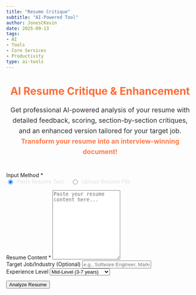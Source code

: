 ```yaml
---
title: "Resume Critique"
subtitle: "AI-Powered Tool"
author: JonesCKevin
date: 2025-09-13
tags:
- AI
- Tools
- Core Services
- Productivity
type: ai-tools
---
```


<link rel="stylesheet" href="/ai-tools/core-services/resume-critique/resume-critique.css">
<main class="main-content">
<div class="form-container">
<h1 style="text-align: center; margin-bottom: 20px; color: #ff6b35;">AI Resume Critique & Enhancement</h1>
<p style="text-align: center; margin-bottom: 40px; opacity: 0.9; font-size: 1.1rem; line-height: 1.6;">
Get professional AI-powered analysis of your resume with detailed feedback, scoring, section-by-section critiques, and an enhanced version tailored for your target job.
<br><strong style="color: #ff6b35;">Transform your resume into an interview-winning document!</strong>
</p>

<form id="resumeCritiqueForm">
<div class="form-group">
<label>Input Method *</label>
<div style="display: flex; gap: 20px; margin-bottom: 15px;">
<label style="display: flex; align-items: left; color: #e0e0e0;">
<input checked="" name="inputMethod" style="margin-right: 10px;" type="radio" value="text"/>
Paste Resume Text
</label>
<label style="display: flex; align-items: left; color: #e0e0e0;">
<input name="inputMethod" style="margin-right: 10px;" type="radio" value="file"/>
Upload Resume File
</label>
</div>
</div>

<div class="form-group" id="textInputGroup">
<label for="resumeText">Resume Content *</label>
<textarea id="resumeText" placeholder="Paste your resume content here..." required="" rows="12"></textarea>
</div>

<div class="form-group" id="fileInputGroup" style="display: none;">
<label>Upload Resume</label>
<div class="file-upload-area" id="uploadArea" style="border: 3px dashed #ff6b35; background: #2a2a2a; min-height: 120px; display: flex; flex-direction: column; justify-content: center; align-items: center;">
<div class="upload-text">Click to upload or drag and drop</div>
<div class="upload-subtext">Supports TXT and MD files</div>
<div class="file-name" id="fileName" style="display: none;"></div>
</div>
<input accept=".txt,.md" id="fileInput" style="display: none;" type="file"/>
</div>

<div class="form-group">
<label for="targetJob">Target Job/Industry (Optional)</label>
<input id="targetJob" placeholder="e.g., Software Engineer, Marketing Manager" type="text"/>
</div>

<div class="form-group">
<label for="experienceLevel">Experience Level</label>
<select id="experienceLevel">
<option value="entry">Entry Level (0-2 years)</option>
<option value="mid" selected>Mid-Level (3-7 years)</option>
<option value="senior">Senior Level (8+ years)</option>
<option value="executive">Executive Level</option>
</select>
</div>

<button type="button" class="btn-primary" onclick="analyzeResume()">Analyze Resume</button>
</form>

<div class="loading" id="loadingDiv" style="display: none;">
Analyzing your resume with AI...
</div>

<div id="errorDiv" style="display: none;"></div>

<div id="resultDiv" style="display: none;">
<h3 style="color: #ff6b35; margin-bottom: 20px;">Resume Analysis Results</h3>
<div class="result-content" id="resultContent"></div>
<div style="margin-top: 30px; gap: 15px; display: flex; justify-content: center; flex-wrap: wrap;">
<button class="btn-primary" onclick="copyResult()" style="width: auto; padding: 10px 20px;">📋 Copy Analysis</button>
<button class="btn-primary" onclick="downloadResult('markdown')" style="width: auto; padding: 10px 20px; background: linear-gradient(135deg, #28a745, #34ce57);">📄 Download MD</button>
<button class="btn-primary" onclick="downloadResult('html')" style="width: auto; padding: 10px 20px; background: linear-gradient(135deg, #17a2b8, #20c997);">🌐 Download HTML</button>
<button class="btn-primary" onclick="generateEnhanced()" style="width: auto; padding: 10px 20px; background: linear-gradient(135deg, #6f42c1, #8e5bcd);">✨ Enhanced Version</button>
<button class="btn-primary" onclick="resetForm()" style="width: auto; padding: 10px 20px; background: linear-gradient(135deg, #666, #888);">🔄 Reset</button>
</div>
</div>

</div>
</main>

<script src="/ai-tools/core-services/resume-critique/resume-critique.js"></script>